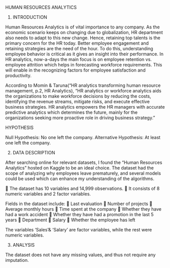 HUMAN RESOURCES ANALYTICS

1. INTRODUCTION

Human Resources Analytics is of vital importance to any company. As the economic scenario keeps on changing 
due to globalization, HR department also needs to adapt to this new change. Hence, retaining top talents is the
primary concern for the HR today. Better employee engagement and retaining strategies are the need of the hour. 
To do this, understanding employee behavior is critical as it gives an insight into their performance. In
HR analytics, now-a-days the main focus is on employee retention vs. employee attrition which helps in forecasting 
workforce requirements. This will enable in the recognizing factors for employee satisfaction and productivity.

According to Momin & Taruna(“HR analytics transforming human resource management, p.2, HR Analytics), “HR analytics 
or workforce analytics aids the organizations to make workforce decisions by reducing the costs, identifying the revenue
 streams, mitigate risks, and execute effective business strategies. HR analytics empowers the HR managers with accurate
predictive analytics which determines the future, mainly for the organizations seeking more proactive role in driving 
business strategy.”

HYPOTHESIS 

Null Hypothesis: No one left the company.
Alternative Hypothesis: At least one left the company.

2. DATA DESCRIPTION

After searching online for relevant datasets, I found the “Human Resources
Analytics” hosted on Kaggle to be an ideal choice. The dataset had the
scope of analyzing why employees leave prematurely, and several models
could be used which can enhance my understanding of the algorithms.

 The dataset has 10 variables and 14,999 observations.
 It consists of 8 numeric variables and 2 factor variables.

Fields in the dataset include:
 Last evaluation
 Number of projects
 Average monthly hours
 Time spent at the company
 Whether they have had a work accident
 Whether they have had a promotion in the last 5 years
 Department
 Salary
 Whether the employee has left

The variables ‘Sales’& ‘Salary’ are factor variables, while the rest were
numeric variables.

3. ANALYSIS

The dataset does not have any missing values, and thus not require any imputation.

